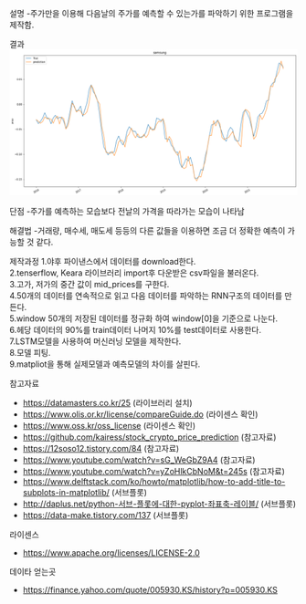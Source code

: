 설명
-주가만을 이용해 다음날의 주가를 예측할 수 있는가를 파악하기 위한 프로그램을 제작함.

결과
![samsung](./img/samsung.png)

단점
-주가를 예측하는 모습보다 전날의 가격을 따라가는 모습이 나타남

해결법
-거래량, 매수세, 매도세 등등의 다른 값들을 이용하면 조금 더 정확한 예측이 가능할 것 같다.

제작과정
1.야후 파이낸스에서 데이터를 download한다.  
2.tenserflow, Keara 라이브러리 import후 다운받은 csv파일을 불러온다.  
3.고가, 저가의 중간 값이 mid_prices를 구한다.  
4.50개의 데이터를 연속적으로 읽고 다음 데이터를 파악하는 RNN구조의 데이터를 만든다.  
5.window 50개의 저장된 데이터를 정규화 하여 window[0]을 기준으로 나눈다.  
6.헤당 데이터의 90%를 train데이터 나머지 10%를 test데이터로 사용한다.  
7.LSTM모델을 사용하여 머신러닝 모델을 제작한다.  
8.모델 피팅.  
9.matpliot을 통해 실제모델과 예측모델의 차이를 살핀다.  
  

참고자료
 * https://datamasters.co.kr/25 (라이브러리 설치)
 * https://www.olis.or.kr/license/compareGuide.do (라이센스 확인)
 * https://www.oss.kr/oss_license (라이센스 확인)
 * https://github.com/kairess/stock_crypto_price_prediction (참고자료)
 * https://12soso12.tistory.com/84 (참고자료)
 * https://www.youtube.com/watch?v=sG_WeGbZ9A4 (참고자료)
 * https://www.youtube.com/watch?v=yZoHlkCbNoM&t=245s (참고자료)
 * https://www.delftstack.com/ko/howto/matplotlib/how-to-add-title-to-subplots-in-matplotlib/ (서브플롯)
 * http://daplus.net/python-서브-플롯에-대한-pyplot-좌표축-레이블/ (서브플롯)
 * https://data-make.tistory.com/137 (서브플롯)

라이센스
 * https://www.apache.org/licenses/LICENSE-2.0

데이타 얻는곳
 * https://finance.yahoo.com/quote/005930.KS/history?p=005930.KS

